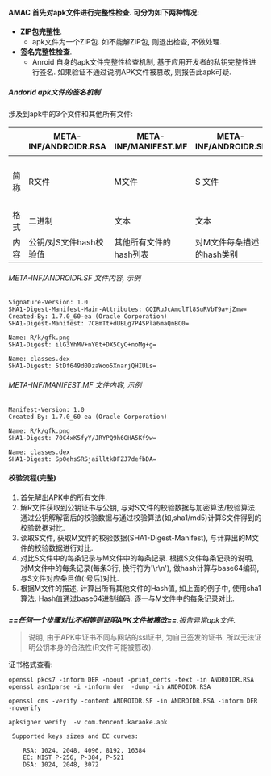 #### AMAC 首先对apk文件进行完整性检查. 可分为如下两种情况:
- **ZIP包完整性**.
    - apk文件为一个ZIP包. 如不能解ZIP包, 则退出检查, 不做处理.
- **签名完整性检查**.
    - Anroid 自身的apk文件完整性检查机制, 基于应用开发者的私钥完整性进行签名. 如果验证不通过说明APK文件被篡改, 则报告此apk可疑.



##### Andorid apk文件的签名机制

涉及到apk中的3个文件和其他所有文件: 


|   |META-INF/ANDROIDR.RSA | META-INF/MANIFEST.MF | META-INF/ANDROIDR.SF | 其他
| --- | --- | --- | --- | ---
|简称| R文件 | M文件 | S 文件 | 其他文件
|格式| 二进制 | 文本 | 文本 | 
|内容| 公钥/对S文件hash校验值 | 其他所有文件的hash列表 | 对M文件每条描述的hash类别 | 



###### META-INF/ANDROIDR.SF 文件内容, 示例
```
Signature-Version: 1.0
SHA1-Digest-Manifest-Main-Attributes: GQIRuJcAmolTl8SuRVbT9a+jZmw=
Created-By: 1.7.0_60-ea (Oracle Corporation)
SHA1-Digest-Manifest: 7C8mTt+dUBLg7P4SPla6maQnBC0=

Name: R/k/gfk.png
SHA1-Digest: ilG3YhMV+nY0t+DX5CyC+noMg+g=

Name: classes.dex
SHA1-Digest: 5tDf649d0DzaWoo5XnarjQHIULs=

```
###### META-INF/MANIFEST.MF 文件内容, 示例
```
Manifest-Version: 1.0
Created-By: 1.7.0_60-ea (Oracle Corporation)

Name: R/k/gfk.png
SHA1-Digest: 70C4xK5fyY/JRYPQ9h6GHA5Kf9w=

Name: classes.dex
SHA1-Digest: Sp0ehsSRSjailltkDFZJ7defbDA=
```

#### 校验流程(完整)
1. 首先解出APK中的所有文件.
2. 解R文件获取到公钥证书与公钥, 与对S文件的校验数据与加密算法/校验算法. 通过公钥解解密后的校验数据与通过校验算法(如,sha1/md5)计算S文件得到的校验数据对比.
3. 读取S文件, 获取M文件的校验数据(SHA1-Digest-Manifest), 与计算出的M文件的校验数据进行对比.
4. 对比S文件中的每条记录与M文件中的每条记录. 根据S文件每条记录的说明, 对M文件中的每条记录(每条3行, 换行符为'\r\n'), 做hash计算与base64编码, 与S文件对应条目值(:号后)对比.
5. 根据M文件的描述, 计算出所有其他文件的Hash值, 如上面的例子中, 使用sha1算法. Hash值通过base64进制编码. 逐一与M文件中的每条记录对比.

##### 
***==任何一个步骤对比不相等则证明APK文件被篡改==**.报告异常apk文件.*

> 说明, 由于APK中证书不同与网站的ssl证书, 为自己签发的证书, 所以无法证明公钥本身的合法性(R文件可能被篡改). 


证书格式查看:
```
openssl pkcs7 -inform DER -noout -print_certs -text -in ANDROIDR.RSA
openssl asn1parse -i -inform der  -dump -in ANDROIDR.RSA

openssl cms -verify -content ANDROIDR.SF -in ANDROIDR.RSA -inform DER -noverify 
```

```
apksigner verify  -v com.tencent.karaoke.apk
```


```
 Supported keys sizes and EC curves:

    RSA: 1024, 2048, 4096, 8192, 16384
    EC: NIST P-256, P-384, P-521
    DSA: 1024, 2048, 3072

```
